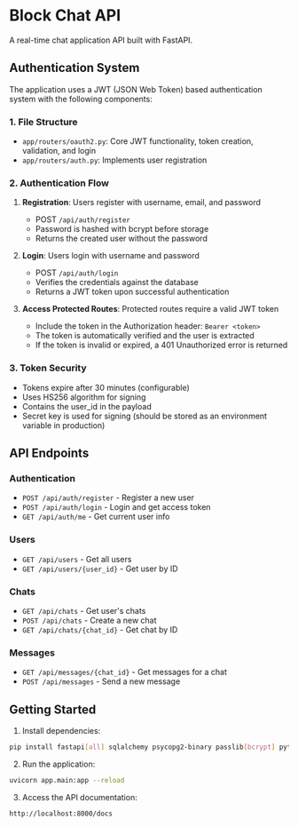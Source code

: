 # Block Chat API

A real-time chat application API built with FastAPI.

## Authentication System

The application uses a JWT (JSON Web Token) based authentication system with the following components:

### 1. File Structure

- `app/routers/oauth2.py`: Core JWT functionality, token creation, validation, and login
- `app/routers/auth.py`: Implements user registration

### 2. Authentication Flow

1. **Registration**: Users register with username, email, and password
   - POST `/api/auth/register`
   - Password is hashed with bcrypt before storage
   - Returns the created user without the password

2. **Login**: Users login with username and password
   - POST `/api/auth/login`
   - Verifies the credentials against the database
   - Returns a JWT token upon successful authentication

3. **Access Protected Routes**: Protected routes require a valid JWT token
   - Include the token in the Authorization header: `Bearer <token>`
   - The token is automatically verified and the user is extracted
   - If the token is invalid or expired, a 401 Unauthorized error is returned

### 3. Token Security

- Tokens expire after 30 minutes (configurable)
- Uses HS256 algorithm for signing
- Contains the user_id in the payload
- Secret key is used for signing (should be stored as an environment variable in production)

## API Endpoints

### Authentication

- `POST /api/auth/register` - Register a new user
- `POST /api/auth/login` - Login and get access token
- `GET /api/auth/me` - Get current user info

### Users

- `GET /api/users` - Get all users
- `GET /api/users/{user_id}` - Get user by ID

### Chats

- `GET /api/chats` - Get user's chats
- `POST /api/chats` - Create a new chat
- `GET /api/chats/{chat_id}` - Get chat by ID

### Messages

- `GET /api/messages/{chat_id}` - Get messages for a chat
- `POST /api/messages` - Send a new message

## Getting Started

1. Install dependencies:
```bash
pip install fastapi[all] sqlalchemy psycopg2-binary passlib[bcrypt] python-jose[cryptography]
```

2. Run the application:
```bash
uvicorn app.main:app --reload
```

3. Access the API documentation:
```
http://localhost:8000/docs
``` 